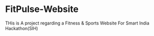 # FitPulse-Website
THis is A project regarding a Fitness & Sports Website For Smart India Hackathon(SIH)
